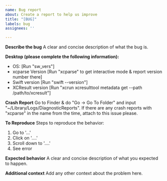 ```yaml
---
name: Bug report
about: Create a report to help us improve
title: "[BUG]"
labels: bug
assignees: ''

---
```


**Describe the bug**
A clear and concise description of what the bug is.

**Desktop (please complete the following information):**
 - OS: [Run "sw_vers"]
 - xcparse Version [Run "xcparse" to get interactive mode & report version number there]
 - Swift version [Run "swift --version"]
 - XCResult version [Run "xcrun xcresulttool metadata get --path /path/to/xcresult"]

**Crash Report**
Go to Finder & do "Go -> Go To Folder" and input "~/Library/Logs/DiagnosticReports".  If there are any crash reports with "xcparse" in the name from the time, attach to this issue please.

**To Reproduce**
Steps to reproduce the behavior:
1. Go to '...'
2. Click on '....'
3. Scroll down to '....'
4. See error

**Expected behavior**
A clear and concise description of what you expected to happen.

**Additional context**
Add any other context about the problem here.
